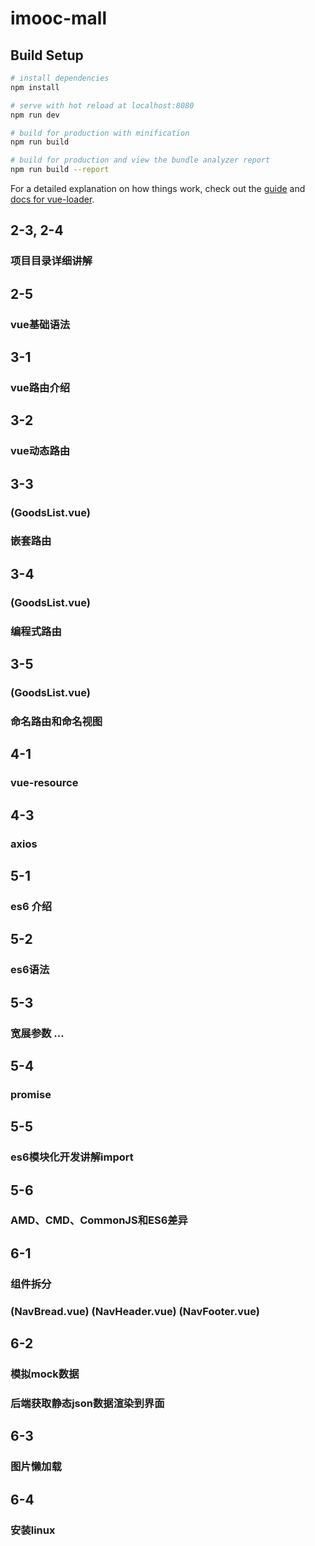 # imooc-mall

## Build Setup

``` bash
# install dependencies
npm install

# serve with hot reload at localhost:8080
npm run dev

# build for production with minification
npm run build

# build for production and view the bundle analyzer report
npm run build --report
```

For a detailed explanation on how things work, check out the [guide](http://vuejs-templates.github.io/webpack/) and [docs for vue-loader](http://vuejs.github.io/vue-loader).


## 2-3, 2-4
### 项目目录详细讲解


## 2-5
### vue基础语法


## 3-1
### vue路由介绍


## 3-2
### vue动态路由


## 3-3
### (GoodsList.vue)
### 嵌套路由


## 3-4
### (GoodsList.vue)
### 编程式路由


## 3-5
### (GoodsList.vue)
### 命名路由和命名视图


## 4-1
### vue-resource


## 4-3
### axios


## 5-1
### es6 介绍


## 5-2
### es6语法


## 5-3
### 宽展参数 ...


## 5-4
### promise


## 5-5
### es6模块化开发讲解import


## 5-6
### AMD、CMD、CommonJS和ES6差异


## 6-1
### 组件拆分
### (NavBread.vue) (NavHeader.vue) (NavFooter.vue)


## 6-2
### 模拟mock数据
### 后端获取静态json数据渲染到界面


## 6-3
### 图片懒加载


## 6-4
### 安装linux
